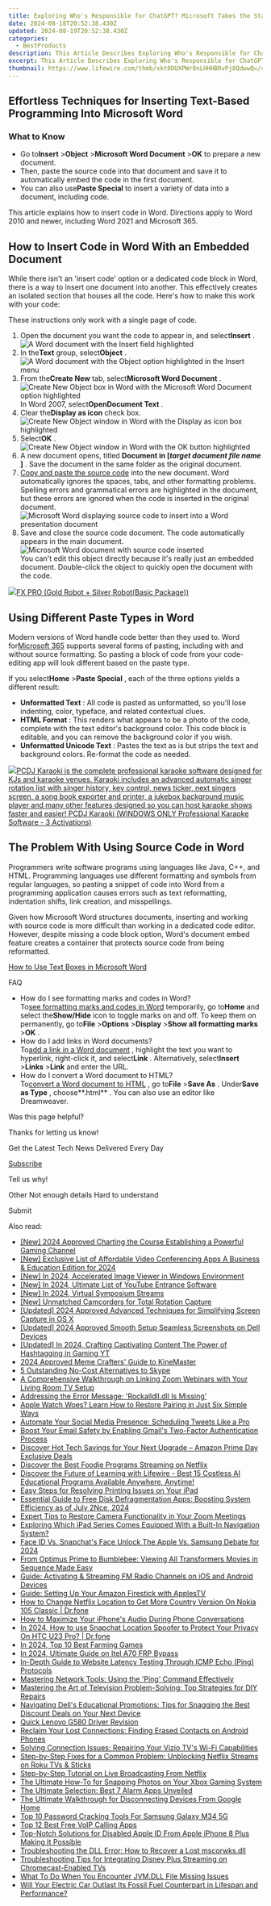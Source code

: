 ```yaml
---
title: Exploring Who's Responsible for ChatGPT? Microsoft Takes the Stage
date: 2024-08-18T20:52:38.430Z
updated: 2024-08-19T20:52:38.430Z
categories:
  - BestProducts
description: This Article Describes Exploring Who's Responsible for ChatGPT? Microsoft Takes the Stage
excerpt: This Article Describes Exploring Who's Responsible for ChatGPT? Microsoft Takes the Stage
thumbnail: https://www.lifewire.com/thmb/xkt0DUXPWr8nLHHHBRvPj8QdwwQ=/400x300/filters:no_upscale():max_bytes(150000):strip_icc():format(webp)/openai01-326c0741def746b891f91ad3b36bc6c3.jpg
---
```


## Effortless Techniques for Inserting Text-Based Programming Into Microsoft Word
### What to Know

* Go to**Insert** \>**Object** \>**Microsoft Word Document** \>**OK** to prepare a new document.
* Then, paste the source code into that document and save it to automatically embed the code in the first document.
* You can also use**Paste Special** to insert a variety of data into a document, including code.

 This article explains how to insert code in Word. Directions apply to Word 2010 and newer, including Word 2021 and Microsoft 365.  

## How to Insert Code in Word With an Embedded Document

 While there isn't an 'insert code' option or a dedicated code block in Word, there is a way to insert one document into another. This effectively creates an isolated section that houses all the code. Here's how to make this work with your code:

These instructions only work with a single page of code.

1. Open the document you want the code to appear in, and select**Insert** .  
![A Word document with the Insert field highlighted](https://www.lifewire.com/thmb/hhaKemMmX0vrIo89Vh-8tqrp0Z8=/1500x0/filters:no_upscale():max_bytes(150000):strip_icc():format(webp)/001-insert-source-code-into-word-document-3994582-1a2d127c226f4846bf9bec7d9a281fc5.jpg)
2. In the**Text** group, select**Object** .  
![A Word document with the Object option highlighted in the Insert menu](https://www.lifewire.com/thmb/opt-Q1YQfqT2MaDUICEGskPbmMs=/1500x0/filters:no_upscale():max_bytes(150000):strip_icc():format(webp)/002-insert-source-code-into-word-document-3994582-939bbef12a77474cbc646e7bfca9da48.jpg)
3. From the**Create New** tab, select**Microsoft Word Document** .  
![Create New Object box in Word with the Microsoft Word Document option highlighted](https://www.lifewire.com/thmb/ubtpMlrpJY0mh1rhIZL7mTUeCd0=/1500x0/filters:no_upscale():max_bytes(150000):strip_icc():format(webp)/004-insert-source-code-into-word-document-3994582-1f1467fff74c4365913779c89a44dbaa.jpg)  
 In Word 2007, select**OpenDocument Text** .
4. Clear the**Display as icon** check box.  
![Create New Object window in Word with the Display as icon box highlighted](https://www.lifewire.com/thmb/WfEAUTUH0LAddtO-6cyGBZT-mD0=/1500x0/filters:no_upscale():max_bytes(150000):strip_icc():format(webp)/005-insert-source-code-into-word-document-3994582-4b2746dea1ed49bcada5827d208e1b0e.jpg)
5. Select**OK** .  
![Create New Object window in Word with the OK button highlighted](https://www.lifewire.com/thmb/8N0g_QZk5AJ8wFNEQ383YZ-mRsQ=/1500x0/filters:no_upscale():max_bytes(150000):strip_icc():format(webp)/006-insert-source-code-into-word-document-3994582-14b9900cd90341d1a925d63b07c467df.jpg)
6. A new document opens, titled **Document in \[_target document file name_ \]** . Save the document in the same folder as the original document.
7. [Copy and paste the source code](https://www.lifewire.com/cut-copy-and-paste-in-microsoft-word-4159583) into the new document. Word automatically ignores the spaces, tabs, and other formatting problems. Spelling errors and grammatical errors are highlighted in the document, but these errors are ignored when the code is inserted in the original document.  
![Microsoft Word displaying source code to insert into a Word presentation document](https://www.lifewire.com/thmb/AxWUG0N0zvb3wxwA_zIcMWY9qiI=/1500x0/filters:no_upscale():max_bytes(150000):strip_icc():format(webp)/NewSourceCode-d276da35f0ba4f36aafddaa578cad3b0.jpg)
8. Save and close the source code document. The code automatically appears in the main document.  
![Microsoft Word document with source code inserted](https://www.lifewire.com/thmb/7dbJ_9k3xe_LaP-2rOEy3ktFY-0=/1500x0/filters:no_upscale():max_bytes(150000):strip_icc():format(webp)/PresentationWithCode-dc19c6dcca694a798e9e41a2be2eac71.jpg)  
 You can't edit this object directly because it's really just an embedded document. Double-click the object to quickly open the document with the code.

<!-- affiliate ads begin -->
<a href="https://secure.2checkout.com/order/checkout.php?PRODS=40085955&QTY=1&AFFILIATE=108875&CART=1"><img src="https://secure.avangate.com/images/merchant/f702defbc67edb455949f46babab0c18/products/2_logo9.png" border="0">FX PRO (Gold Robot + Silver Robot(Basic Package))</a>
<!-- affiliate ads end -->
## Using Different Paste Types in Word

 Modern versions of Word handle code better than they used to. Word for[Microsoft 365](https://www.lifewire.com/microsoft-office-4156573) supports several forms of pasting, including with and without source formatting. So pasting a block of code from your code-editing app will look different based on the paste type.

 If you select**Home** \>**Paste Special** , each of the three options yields a different result:

* **Unformatted Text** : All code is pasted as unformatted, so you'll lose indenting, color, typeface, and related contextual clues.
* **HTML Format** : This renders what appears to be a photo of the code, complete with the text editor's background color. This code block is editable, and you can remove the background color if you wish.
* **Unformatted Unicode Text** : Pastes the text as is but strips the text and background colors. Re-format the code as needed.

<!-- affiliate ads begin -->
<a href="https://shop.pcdj.com/order/checkout.php?PRODS=4698832&QTY=1&AFFILIATE=108875&CART=1"> <img src="https://secure.avangate.com/images/merchant/47f4b6321e9fd8e8f7326a6adc1a7c1e/products/karaoki-new-searchresultspane.jpg" border="0">PCDJ Karaoki is the complete professional karaoke software designed for KJs and karaoke venues. Karaoki includes an advanced automatic singer rotation list with singer history, key control, news ticker, next singers screen, a song book exporter and printer, a jukebox background music player and many other features designed so you can host karaoke shows faster and easier! 
 PCDJ Karaoki (WINDOWS ONLY Professional Karaoke Software - 3 Activations)</a>
<!-- affiliate ads end -->
## The Problem With Using Source Code in Word

 Programmers write software programs using languages like Java, C++, and HTML. Programming languages use different formatting and symbols from regular languages, so pasting a snippet of code into Word from a programming application causes errors such as text reformatting, indentation shifts, link creation, and misspellings.

 Given how Microsoft Word structures documents, inserting and working with source code is more difficult than working in a dedicated code editor. However, despite missing a code block option, Word's document embed feature creates a container that protects source code from being reformatted.

[How to Use Text Boxes in Microsoft Word](https://www.lifewire.com/text-boxes-in-microsoft-word-3539988)

 FAQ

* How do I see formatting marks and codes in Word?  
 To[see formatting marks and codes in Word](https://www.lifewire.com/microsoft-word-and-reveal-codes-3540345) temporarily, go to**Home** and select the**Show/Hide** icon to toggle marks on and off. To keep them on permanently, go to**File** \>**Options** \>**Display** \>**Show all formatting marks** \>**OK** .
* How do I add links in Word documents?  
 To[add a link in a Word document](https://www.lifewire.com/add-and-edit-links-word-documents-3539976) , highlight the text you want to hyperlink, right-click it, and select**Link** . Alternatively, select**Insert** \>**Links** \>**Link** and enter the URL.
* How do I convert a Word document to HTML?  
 To[convert a Word document to HTML](https://www.lifewire.com/convert-word-doc-to-html-3466568) , go to**File** \>**Save As** . Under**Save as Type** , choose**.html** . You can also use an editor like Dreamweaver.

Was this page helpful?

Thanks for letting us know!

 Get the Latest Tech News Delivered Every Day

[Subscribe](https://www.lifewire.com/#)

Tell us why!

 Other  Not enough details  Hard to understand

 Submit

<ins class="adsbygoogle"
     style="display:block"
     data-ad-format="autorelaxed"
     data-ad-client="ca-pub-7571918770474297"
     data-ad-slot="1223367746"></ins>



<ins class="adsbygoogle"
     style="display:block"
     data-ad-client="ca-pub-7571918770474297"
     data-ad-slot="8358498916"
     data-ad-format="auto"
     data-full-width-responsive="true"></ins>

<span class="atpl-alsoreadstyle">Also read:</span>
<div><ul>
<li><a href="https://facebook-video-footage.techidaily.com/new-2024-approved-charting-the-course-establishing-a-powerful-gaming-channel/"><u>[New] 2024 Approved  Charting the Course  Establishing a Powerful Gaming Channel</u></a></li>
<li><a href="https://screen-capture.techidaily.com/new-exclusive-list-of-affordable-video-conferencing-apps-a-business-and-education-edition-for-2024/"><u>[New] Exclusive List of Affordable Video Conferencing Apps  A Business & Education Edition for 2024</u></a></li>
<li><a href="https://fox-boxes.techidaily.com/new-in-2024-accelerated-image-viewer-in-windows-environment/"><u>[New] In 2024, Accelerated Image Viewer in Windows Environment</u></a></li>
<li><a href="https://youtube-web.techidaily.com/n-2024-ultimate-list-of-youtube-entrance-software/"><u>[New] In 2024, Ultimate List of YouTube Entrance Software</u></a></li>
<li><a href="https://screen-video-capture.techidaily.com/new-in-2024-virtual-symposium-streams/"><u>[New] In 2024, Virtual Symposium Streams</u></a></li>
<li><a href="https://some-approaches.techidaily.com/new-unmatched-camcorders-for-total-rotation-capture/"><u>[New] Unmatched Camcorders for Total Rotation Capture</u></a></li>
<li><a href="https://visual-screen-recording.techidaily.com/updated-2024-approved-advanced-techniques-for-simplifying-screen-capture-in-os-x/"><u>[Updated] 2024 Approved  Advanced Techniques for Simplifying Screen Capture in OS X</u></a></li>
<li><a href="https://screen-capture.techidaily.com/updated-2024-approved-smooth-setup-seamless-screenshots-on-dell-devices/"><u>[Updated] 2024 Approved  Smooth Setup  Seamless Screenshots on Dell Devices</u></a></li>
<li><a href="https://facebook-video-footage.techidaily.com/updated-in-2024-crafting-captivating-content-the-power-of-hashtagging-in-gaming-yt/"><u>[Updated] In 2024, Crafting Captivating Content  The Power of Hashtagging in Gaming YT</u></a></li>
<li><a href="https://extra-skills.techidaily.com/2024-approved-meme-crafters-guide-to-kinemaster/"><u>2024 Approved  Meme Crafters' Guide to KineMaster</u></a></li>
<li><a href="https://technical-tips.techidaily.com/5-outstanding-no-cost-alternatives-to-skype/"><u>5 Outstanding No-Cost Alternatives to Skype</u></a></li>
<li><a href="https://technical-tips.techidaily.com/a-comprehensive-walkthrough-on-linking-zoom-webinars-with-your-living-room-tv-setup/"><u>A Comprehensive Walkthrough on Linking Zoom Webinars with Your Living Room TV Setup</u></a></li>
<li><a href="https://technical-tips.techidaily.com/addressing-the-error-message-rockalldlldll-is-missing/"><u>Addressing the Error Message: 'Rockalldll.dll Is Missing'</u></a></li>
<li><a href="https://technical-tips.techidaily.com/apple-watch-woes-learn-how-to-restore-pairing-in-just-six-simple-ways/"><u>Apple Watch Woes? Learn How to Restore Pairing in Just Six Simple Ways</u></a></li>
<li><a href="https://technical-tips.techidaily.com/automate-your-social-media-presence-scheduling-tweets-like-a-pro/"><u>Automate Your Social Media Presence: Scheduling Tweets Like a Pro</u></a></li>
<li><a href="https://technical-tips.techidaily.com/boost-your-email-safety-by-enabling-gmails-two-factor-authentication-process/"><u>Boost Your Email Safety by Enabling Gmail's Two-Factor Authentication Process</u></a></li>
<li><a href="https://technical-tips.techidaily.com/discover-hot-tech-savings-for-your-next-upgrade-amazon-prime-day-exclusive-deals/"><u>Discover Hot Tech Savings for Your Next Upgrade – Amazon Prime Day Exclusive Deals</u></a></li>
<li><a href="https://technical-tips.techidaily.com/discover-the-best-foodie-programs-streaming-on-netflix/"><u>Discover the Best Foodie Programs Streaming on Netflix</u></a></li>
<li><a href="https://technical-tips.techidaily.com/discover-the-future-of-learning-with-lifewire-best-15-costless-ai-educational-programs-available-anywhere-anytime/"><u>Discover the Future of Learning with Lifewire - Best 15 Costless AI Educational Programs Available Anywhere, Anytime!</u></a></li>
<li><a href="https://tech-recovery.techidaily.com/easy-steps-for-resolving-printing-issues-on-your-ipad/"><u>Easy Steps for Resolving Printing Issues on Your iPad</u></a></li>
<li><a href="https://technical-tips.techidaily.com/essential-guide-to-free-disk-defragmentation-apps-boosting-system-efficiency-as-of-july-2nce-2024/"><u>Essential Guide to Free Disk Defragmentation Apps: Boosting System Efficiency as of July 2Nce, 2024</u></a></li>
<li><a href="https://technical-tips.techidaily.com/expert-tips-to-restore-camera-functionality-in-your-zoom-meetings/"><u>Expert Tips to Restore Camera Functionality in Your Zoom Meetings</u></a></li>
<li><a href="https://technical-tips.techidaily.com/exploring-which-ipad-series-comes-equipped-with-a-built-in-navigation-system/"><u>Exploring Which iPad Series Comes Equipped With a Built-In Navigation System?</u></a></li>
<li><a href="https://some-knowledge.techidaily.com/face-id-vs-snapchats-face-unlock-the-apple-vs-samsung-debate-for-2024/"><u>Face ID Vs. Snapchat's Face Unlock  The Apple Vs. Samsung Debate for 2024</u></a></li>
<li><a href="https://technical-tips.techidaily.com/from-optimus-prime-to-bumblebee-viewing-all-transformers-movies-in-sequence-made-easy/"><u>From Optimus Prime to Bumblebee: Viewing All Transformers Movies in Sequence Made Easy</u></a></li>
<li><a href="https://technical-tips.techidaily.com/guide-activating-and-streaming-fm-radio-channels-on-ios-and-android-devices/"><u>Guide: Activating & Streaming FM Radio Channels on iOS and Android Devices</u></a></li>
<li><a href="https://technical-tips.techidaily.com/guide-setting-up-your-amazon-firestick-with-applestv/"><u>Guide: Setting Up Your Amazon Firestick with ApplesTV</u></a></li>
<li><a href="https://fake-location.techidaily.com/how-to-change-netflix-location-to-get-more-country-version-on-nokia-105-classic-drfone-by-drfone-virtual-android/"><u>How to Change Netflix Location to Get More Country Version On Nokia 105 Classic | Dr.fone</u></a></li>
<li><a href="https://technical-tips.techidaily.com/how-to-maximize-your-iphones-audio-during-phone-conversations/"><u>How to Maximize Your iPhone's Audio During Phone Conversations</u></a></li>
<li><a href="https://phone-solutions.techidaily.com/in-2024-how-to-use-snapchat-location-spoofer-to-protect-your-privacy-on-htc-u23-pro-drfone-by-drfone-virtual-android/"><u>In 2024, How to use Snapchat Location Spoofer to Protect Your Privacy On HTC U23 Pro? | Dr.fone</u></a></li>
<li><a href="https://video-screen-grab.techidaily.com/in-2024-top-10-best-farming-games/"><u>In 2024, Top 10 Best Farming Games</u></a></li>
<li><a href="https://bypass-frp.techidaily.com/in-2024-ultimate-guide-on-itel-a70-frp-bypass-by-drfone-android/"><u>In 2024, Ultimate Guide on Itel A70 FRP Bypass</u></a></li>
<li><a href="https://technical-tips.techidaily.com/in-depth-guide-to-website-latency-testing-through-icmp-echo-ping-protocols/"><u>In-Depth Guide to Website Latency Testing Through ICMP Echo (Ping) Protocols</u></a></li>
<li><a href="https://technical-tips.techidaily.com/mastering-network-tools-using-the-ping-command-effectively/"><u>Mastering Network Tools: Using the 'Ping' Command Effectively</u></a></li>
<li><a href="https://technical-tips.techidaily.com/mastering-the-art-of-television-problem-solving-top-strategies-for-diy-repairs/"><u>Mastering the Art of Television Problem-Solving: Top Strategies for DIY Repairs</u></a></li>
<li><a href="https://technical-tips.techidaily.com/navigating-dells-educational-promotions-tips-for-snagging-the-best-discount-deals-on-your-next-device/"><u>Navigating Dell's Educational Promotions: Tips for Snagging the Best Discount Deals on Your Next Device</u></a></li>
<li><a href="https://driver-install.techidaily.com/quick-lenovo-g580-driver-revision/"><u>Quick Lenovo G580 Driver Revision</u></a></li>
<li><a href="https://technical-tips.techidaily.com/reclaim-your-lost-connections-finding-erased-contacts-on-android-phones/"><u>Reclaim Your Lost Connections: Finding Erased Contacts on Android Phones</u></a></li>
<li><a href="https://technical-tips.techidaily.com/solving-connection-issues-repairing-your-vizio-tvs-wi-fi-capabilities/"><u>Solving Connection Issues: Repairing Your Vizio TV's Wi-Fi Capabilities</u></a></li>
<li><a href="https://technical-tips.techidaily.com/step-by-step-fixes-for-a-common-problem-unblocking-netflix-streams-on-roku-tvs-and-sticks/"><u>Step-by-Step Fixes for a Common Problem: Unblocking Netflix Streams on Roku TVs & Sticks</u></a></li>
<li><a href="https://technical-tips.techidaily.com/step-by-step-tutorial-on-live-broadcasting-from-netflix/"><u>Step-by-Step Tutorial on Live Broadcasting From Netflix</u></a></li>
<li><a href="https://technical-tips.techidaily.com/the-ultimate-how-to-for-snapping-photos-on-your-xbox-gaming-system/"><u>The Ultimate How-To for Snapping Photos on Your Xbox Gaming System</u></a></li>
<li><a href="https://technical-tips.techidaily.com/the-ultimate-selection-best-7-alarm-apps-unveiled/"><u>The Ultimate Selection: Best 7 Alarm Apps Unveiled</u></a></li>
<li><a href="https://technical-tips.techidaily.com/the-ultimate-walkthrough-for-disconnecting-devices-from-google-home/"><u>The Ultimate Walkthrough for Disconnecting Devices From Google Home</u></a></li>
<li><a href="https://android-unlock.techidaily.com/top-10-password-cracking-tools-for-samsung-galaxy-m34-5g-by-drfone-android/"><u>Top 10 Password Cracking Tools For Samsung Galaxy M34 5G</u></a></li>
<li><a href="https://technical-tips.techidaily.com/top-12-best-free-voip-calling-apps/"><u>Top 12 Best Free VoIP Calling Apps</u></a></li>
<li><a href="https://apple-account.techidaily.com/top-notch-solutions-for-disabled-apple-id-from-apple-iphone-8-plus-making-it-possible-by-drfone-ios/"><u>Top-Notch Solutions for Disabled Apple ID From Apple iPhone 8 Plus Making It Possible</u></a></li>
<li><a href="https://technical-tips.techidaily.com/troubleshooting-the-dll-error-how-to-recover-a-lost-mscorwksdll/"><u>Troubleshooting the DLL Error: How to Recover a Lost mscorwks.dll</u></a></li>
<li><a href="https://technical-tips.techidaily.com/troubleshooting-tips-for-integrating-disney-plus-streaming-on-chromecast-enabled-tvs/"><u>Troubleshooting Tips for Integrating Disney Plus Streaming on Chromecast-Enabled TVs</u></a></li>
<li><a href="https://technical-tips.techidaily.com/what-to-do-when-you-encounter-jvmdll-file-missing-issues/"><u>What To Do When You Encounter JVM.DLL File Missing Issues</u></a></li>
<li><a href="https://technical-tips.techidaily.com/will-your-electric-car-outlast-its-fossil-fuel-counterpart-in-lifespan-and-performance/"><u>Will Your Electric Car Outlast Its Fossil Fuel Counterpart in Lifespan and Performance?</u></a></li>
</ul></div>
